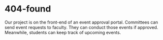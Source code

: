 # 404-found

Our project is on the front-end of an event approval portal. Committees can send event requests to faculty. They can conduct those events if approved. Meanwhile, students can keep track of upcoming events.

